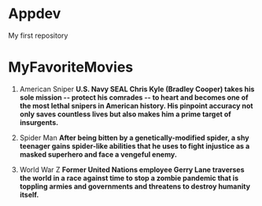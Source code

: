 # Appdev
My first repository
# MyFavoriteMovies

 1. American Sniper
    **U.S. Navy SEAL Chris Kyle (Bradley Cooper) takes his sole mission -- protect his comrades -- to heart and becomes one of the most lethal snipers in American history. His pinpoint accuracy not only saves countless lives but also makes him a prime target of insurgents.**

 3. Spider Man
    **After being bitten by a genetically-modified spider, a shy teenager gains spider-like abilities that he uses to fight injustice as a masked superhero and face a vengeful enemy.**

 4. World War Z
    **Former United Nations employee Gerry Lane traverses the world in a race against time to stop a zombie pandemic that is toppling armies and governments and threatens to destroy humanity itself.**
